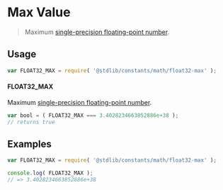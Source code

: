 # Max Value

> Maximum [single-precision floating-point number][ieee754].

<section class="usage">

## Usage

```javascript
var FLOAT32_MAX = require( '@stdlib/constants/math/float32-max' );
```

#### FLOAT32_MAX

Maximum [single-precision floating-point number][ieee754].

```javascript
var bool = ( FLOAT32_MAX === 3.4028234663852886e+38 );
// returns true
```

</section>

<!-- /.usage -->

<section class="examples">

## Examples

<!-- TODO: better example -->

<!-- eslint no-undef: "error" -->

```javascript
var FLOAT32_MAX = require( '@stdlib/constants/math/float32-max' );

console.log( FLOAT32_MAX );
// => 3.4028234663852886e+38
```

</section>

<!-- /.examples -->

<section class="links">

[ieee754]: http://en.wikipedia.org/wiki/IEEE_754-1985

</section>

<!-- /.links -->
